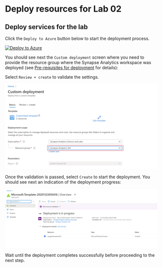 # Deploy resources for Lab 02

## Deploy services for the lab

Click the `Deploy to Azure` button below to start the deployment process.

[![Deploy to Azure](https://aka.ms/deploytoazurebutton)](https://portal.azure.com/#create/Microsoft.Template/uri/https%3A%2F%2Fraw.githubusercontent.com%2Fsolliancenet%2Fazure-synapse-analytics-ga-content-packs%2Fmain%2Fhands-on-labs%2Fsetup%2Farm%2Fasaga-workspace-lab-02.json%3Ftoken%AA2FKXS75PP55Y6IHQKF5QK7YRQJ4)

You should see next the `Custom deployment` screen where you need to provide the resource group where the Synapse Analytics workspace was deployed (see [Pre-requisites for deployment](./deploy-asa-workspace.md#pre-requisites-for-deployment) for details):

Select `Review + create` to validate the settings.

![Synapse Analytics workspace deployment configuration](../media/lab-02-deploy-configure.png)

Once the validation is passed, select `Create` to start the deployment. You should see next an indication of the deployment progress:

![Synapse Analytics workspace deployment progress](./../media/lab-02-deploy-progress.png)

Wait until the deployment completes successfully before proceeding to the next step.